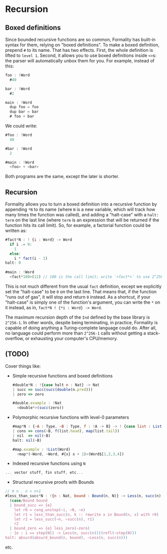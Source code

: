 # Recursion

## Boxed definitions

Since bounded recursive functions are so common, Formality has built-in syntax for them, relying on "boxed definitions". To make a boxed definition, prepend `#` to its name. That has two effects. First, the whole definition is lifted to `level 1`. Second, it allows you to use boxed definitions inside `<>`s: the parser will automatically unbox them for you. For example, instead of this:

```javascript
foo : !Word
  #40

bar : !Word
  #2

main : !Word
  dup foo = foo
  dup bar = bar
  # foo + bar
```

We could write:

```javascript
#foo : !Word
  40

#bar : !Word
  2

#main : !Word
  <foo> + <bar>
```

Both programs are the same, except the later is shorter.

## Recursion

Formality allows you to turn a boxed definition into a recursive function by appending `*N` to its name (where `N` is a new variable, which will track how many times the function was called), and adding a "halt-case" with a `halt: term` on the last line (where `term` is an expression that will be returned if the function hits its call limit). So, for example, a factorial function could be written as:

```javascript
#fact*N : ! {i : Word} -> Word
  if i .= 0:
    1
  else:
    i * fact(i - 1)
halt: 0
  
#main : !Word
  <fact*100>(12) // 100 is the call limit; write `<fact*>` to use 2^256-1
```

This is not much different from the usual `fact` definition, except we explicitly set the "halt-case" to be `0` on the last line. That means that, if the function "runs out of gas", it will stop and return `0` instead. As a shortcut, if your "halt-case" is simply one of the function's argument, you can write the `*` on it instead, as in, `fact*N ! {*i : Word} -> Word`. 

The maximum recursion depth of the `Ind` defined by the base library is `2^256-1`. In other words, despite being terminating, in practice, Formality is capable of doing anything a Turing-complete language could do. After all, no language could perform more than `2^256-1` calls without getting a stack-overflow, or exhausting your computer's CPU/memory.

## (TODO)

Cover things like:

- Simple recursive functions and boxed definitions

    ```javascript
    #double*N : !{case halt n : Nat} -> Nat
    | succ => succ(succ(double(n.pred)))
    | zero => zero

    #double.example : !Nat
      <double*>(succ(zero))
    ```

- Polymorphic recursive functions with level-0 parameters

    ```javascript
    #map*N : {~A : Type, ~B : Type, f : !A -> B} -> ! {case list : List(A)} -> List(B)
    | cons => cons(~B, f(list.head), map(list.tail))
    | nil  => nil(~B)
    halt: nil(~B)

    #map.example : !List(Word)
      <map*(~Word, ~Word, #{x} x + 1)>(Word$[1,2,3,4])
    ```

- Indexed recursive functions using `N`

```javascript
... vector stuff, fin stuff, etc...
```


- Structural recursive proofs with Bounds

```javascript
// ∀ n . n < n+1
#less_than_succ*N : !{n : Nat, bound : Bound(n, N)} -> Less(n, succ(n))
  (case/Bound bound
  | bound_succ => {e}
    let r0 = cong_unstep(~i, ~N, ~e)
    let r1 = less_than_succ(n, k :: rewrite x in Bound(n, x) with r0)
    let r2 = less_succ(~n, ~succ(n), r1)
    r2
  | bound_zero => {e} less_zero(~zero)
  : {e : i == step(N)} -> Less(n, succ(n)))(refl(~step(N)))
halt: absurd(absurd_bound(n, bound), ~Less(n, succ(n)))
```


etc.

